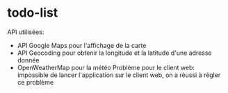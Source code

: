 # todo-list
API utilisées:
- API Google Maps pour l'affichage de la carte
- API Geocoding pour obtenir la longitude et la latitude d'une adresse donnée
- OpenWeatherMap pour la météo
Problème pour le client web: impossible de lancer l'application sur le client web, on a réussi à régler ce problème
